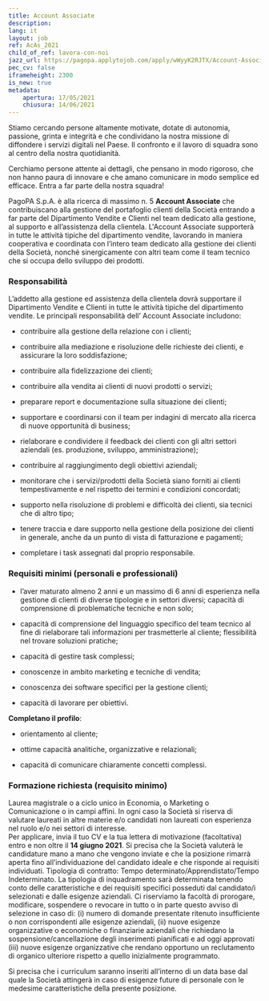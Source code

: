 ```yaml
---
title: Account Associate
description:
lang: it
layout: job
ref: AcAs_2021
child_of_ref: lavora-con-noi
jazz_url: https://pagopa.applytojob.com/apply/wWyyK2RJTX/Account-Associate
pec_cv: false
iframeheight: 2300
is_new: true
metadata:
    apertura: 17/05/2021
    chiusura: 14/06/2021
---
```


Stiamo cercando persone altamente motivate, dotate di autonomia, passione, grinta e integrità e che condividano la nostra missione di diffondere i servizi digitali nel Paese. 
Il confronto e il lavoro di squadra sono al centro della nostra quotidianità. 

Cerchiamo persone attente ai dettagli, che pensano in modo rigoroso, che non hanno paura di innovare e che amano comunicare in modo semplice ed efficace.
Entra a far parte della nostra squadra!

PagoPA S.p.A. è alla ricerca di massimo n. 5 **Account Associate** che contribuiscano alla gestione del portafoglio clienti della Società entrando a far parte del Dipartimento Vendite e Clienti nel team dedicato alla gestione, al supporto e all’assistenza della clientela. L'Account Associate supporterà in tutte le attività tipiche del dipartimento vendite, lavorando in maniera cooperativa e coordinata con l’intero team dedicato alla gestione dei clienti della Società, nonché sinergicamente con altri team come  il team tecnico che si occupa dello sviluppo dei prodotti.

### Responsabilità


L’addetto alla gestione ed assistenza della clientela dovrà supportare il Dipartimento Vendite e Clienti in tutte le attività tipiche del dipartimento vendite.
Le principali responsabilità dell’ Account Associate includono:

- contribuire alla gestione della relazione con i clienti;

- contribuire alla mediazione e risoluzione delle richieste dei clienti, e assicurare la loro soddisfazione;

- contribuire alla fidelizzazione dei clienti;

- contribuire alla vendita ai clienti di nuovi prodotti o servizi;

- preparare report e documentazione sulla situazione dei clienti;

- supportare e coordinarsi con il team per indagini di mercato alla ricerca di nuove opportunità di business;

- rielaborare e condividere il feedback dei clienti con gli altri settori aziendali (es. produzione, sviluppo, amministrazione);

- contribuire al raggiungimento degli obiettivi aziendali;

- monitorare che i servizi/prodotti della Società siano forniti ai clienti tempestivamente e nel rispetto dei termini e condizioni concordati;

- supporto nella risoluzione di problemi e difficoltà dei clienti, sia tecnici che di altro tipo;

- tenere traccia e dare supporto nella gestione della posizione dei clienti in generale, anche da un punto di vista di fatturazione e pagamenti;

- completare i task assegnati dal proprio responsabile.

### Requisiti minimi (personali e professionali)

- l’aver maturato almeno 2 anni e un massimo di 6 anni di esperienza nella gestione di clienti di diverse tipologie e in settori diversi;
capacità di comprensione di problematiche tecniche e non solo; 

- capacità di comprensione del linguaggio specifico del team tecnico al fine di rielaborare tali informazioni per trasmetterle al cliente;
flessibilità nel trovare soluzioni pratiche;

- capacità di gestire task complessi;

- conoscenze in ambito marketing e tecniche di vendita;

- conoscenza dei software specifici per la gestione clienti;

- capacità di lavorare per obiettivi.

**Completano il profilo**:

- orientamento al cliente;

- ottime capacità analitiche, organizzative e relazionali;

- capacità di comunicare chiaramente concetti complessi.


### Formazione richiesta (requisito minimo)

Laurea magistrale o a ciclo unico in Economia, o Marketing o Comunicazione o in campi affini. In ogni caso la Società si riserva di valutare laureati in altre materie e/o candidati non laureati con esperienza nel ruolo e/o nei settori di interesse.  
Per applicare, invia il tuo CV e la tua lettera di motivazione (facoltativa) entro e non oltre il **14 giugno 2021**. Si precisa che la Società valuterà le candidature mano a mano che vengono inviate e che la posizione rimarrà aperta fino all’individuazione del candidato ideale e che risponde ai requisiti individuati.
Tipologia di contratto: Tempo determinato/Apprendistato/Tempo Indeterminato. La tipologia di inquadramento sarà determinata tenendo conto delle caratteristiche e dei requisiti specifici posseduti dal candidato/i selezionati e dalle esigenze aziendali.
Ci riserviamo la facoltà di prorogare, modificare, sospendere o revocare in tutto o in parte questo avviso di selezione in caso di:  (i)  numero di domande presentate ritenuto insufficiente o non corrispondenti alle esigenze aziendali, (ii) nuove esigenze organizzative o economiche o finanziarie aziendali che richiedano la sospensione/cancellazione degli inserimenti pianificati e ad oggi approvati (iii) nuove esigenze organizzative che rendano opportuno un reclutamento di organico ulteriore rispetto a quello inizialmente programmato.

Si precisa che i curriculum saranno inseriti all’interno di un data base dal quale la Società attingerà in caso di esigenze future di personale con le medesime caratteristiche della presente posizione.

